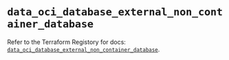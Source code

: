 # `data_oci_database_external_non_container_database`

Refer to the Terraform Registory for docs: [`data_oci_database_external_non_container_database`](https://registry.terraform.io/providers/oracle/oci/6.18.0/docs/data-sources/database_external_non_container_database).
